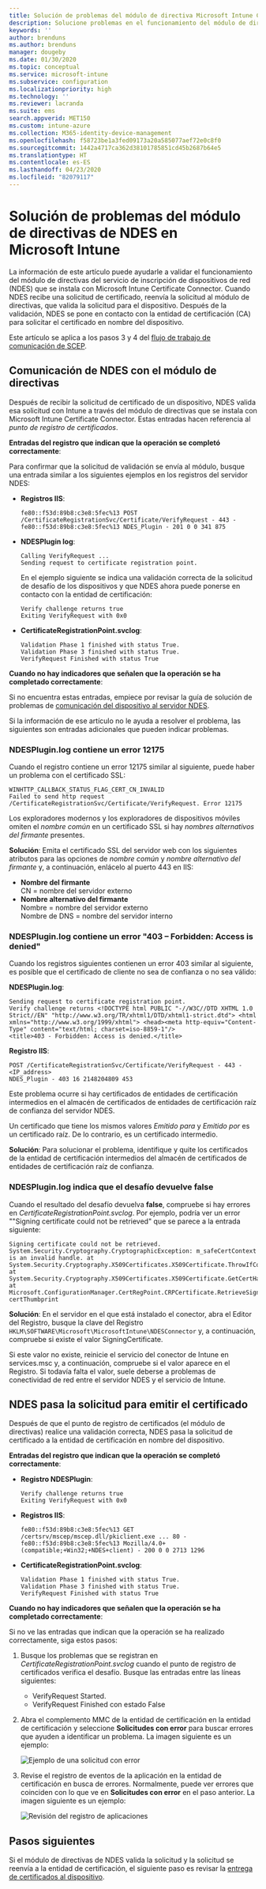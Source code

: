 ```yaml
---
title: Solución de problemas del módulo de directiva Microsoft Intune Certificate Connector | Microsoft Docs
description: Solucione problemas en el funcionamiento del módulo de directivas de NDES cuando el módulo procesa una solicitud de certificado al utilizar los perfiles de certificado SCEP para implementar certificados con Intune.
keywords: ''
author: brenduns
ms.author: brenduns
manager: dougeby
ms.date: 01/30/2020
ms.topic: conceptual
ms.service: microsoft-intune
ms.subservice: configuration
ms.localizationpriority: high
ms.technology: ''
ms.reviewer: lacranda
ms.suite: ems
search.appverid: MET150
ms.custom: intune-azure
ms.collection: M365-identity-device-management
ms.openlocfilehash: f58723be1a3fed09173a20a585077aef72e0c8f0
ms.sourcegitcommit: 1442a4717ca362d38101785851cd45b2687b64e5
ms.translationtype: HT
ms.contentlocale: es-ES
ms.lasthandoff: 04/23/2020
ms.locfileid: "82079117"
---
```

# <a name="troubleshoot-the-ndes-policy-module-in-microsoft-intune"></a>Solución de problemas del módulo de directivas de NDES en Microsoft Intune

La información de este artículo puede ayudarle a validar el funcionamiento del módulo de directivas del servicio de inscripción de dispositivos de red (NDES) que se instala con Microsoft Intune Certificate Connector. Cuando NDES recibe una solicitud de certificado, reenvía la solicitud al módulo de directivas, que valida la solicitud para el dispositivo. Después de la validación, NDES se pone en contacto con la entidad de certificación (CA) para solicitar el certificado en nombre del dispositivo.

Este artículo se aplica a los pasos 3 y 4 del [flujo de trabajo de comunicación de SCEP](troubleshoot-scep-certificate-profiles.md).

## <a name="ndes-communication-to-the-policy-module"></a>Comunicación de NDES con el módulo de directivas

Después de recibir la solicitud de certificado de un dispositivo, NDES valida esa solicitud con Intune a través del módulo de directivas que se instala con Microsoft Intune Certificate Connector. Estas entradas hacen referencia al *punto de registro de certificados*.

**Entradas del registro que indican que la operación se completó correctamente**:

Para confirmar que la solicitud de validación se envía al módulo, busque una entrada similar a los siguientes ejemplos en los registros del servidor NDES:

- **Registros IIS**:

  ```
  fe80::f53d:89b8:c3e8:5fec%13 POST /CertificateRegistrationSvc/Certificate/VerifyRequest - 443 - 
  fe80::f53d:89b8:c3e8:5fec%13 NDES_Plugin - 201 0 0 341 875
  ```

- **NDESPlugin log**:

  ```
  Calling VerifyRequest ...  
  Sending request to certificate registration point.
  ```

  En el ejemplo siguiente se indica una validación correcta de la solicitud de desafío de los dispositivos y que NDES ahora puede ponerse en contacto con la entidad de certificación:

  ```
  Verify challenge returns true
  Exiting VerifyRequest with 0x0
  ```

- **CertificateRegistrationPoint.svclog**:

  `Validation Phase 1 finished with status True.`  
  `Validation Phase 3 finished with status True.`  
  `VerifyRequest Finished with status True`


**Cuando no hay indicadores que señalen que la operación se ha completado correctamente**:

Si no encuentra estas entradas, empiece por revisar la guía de solución de problemas de [comunicación del dispositivo al servidor NDES](troubleshoot-scep-certificate-device-to-ndes.md#troubleshoot-common-errors).

Si la información de ese artículo no le ayuda a resolver el problema, las siguientes son entradas adicionales que pueden indicar problemas.

### <a name="ndespluginlog-contains-an-error-12175"></a>NDESPlugin.log contiene un error 12175

Cuando el registro contiene un error 12175 similar al siguiente, puede haber un problema con el certificado SSL:

```
WINHTTP_CALLBACK_STATUS_FLAG_CERT_CN_INVALID
Failed to send http request /CertificateRegistrationSvc/Certificate/VerifyRequest. Error 12175
```

Los exploradores modernos y los exploradores de dispositivos móviles omiten el *nombre común* en un certificado SSL si hay *nombres alternativos del firmante* presentes.

**Solución**:  Emita el certificado SSL del servidor web con los siguientes atributos para las opciones de *nombre común* y *nombre alternativo del firmante* y, a continuación, enlácelo al puerto 443 en IIS:

  - **Nombre del firmante**  
    CN = nombre del servidor externo
  - **Nombre alternativo del firmante**  
     Nombre = nombre del servidor externo  
     Nombre de DNS = nombre del servidor interno

### <a name="ndespluginlog-contains-an-error-403--forbidden-access-is-denied"></a>NDESPlugin.log contiene un error "403 – Forbidden: Access is denied"

Cuando los registros siguientes contienen un error 403 similar al siguiente, es posible que el certificado de cliente no sea de confianza o no sea válido:

**NDESPlugin.log**:

```
Sending request to certificate registration point.
Verify challenge returns <!DOCTYPE html PUBLIC "-//W3C//DTD XHTML 1.0 Strict//EN" "http://www.w3.org/TR/xhtml1/DTD/xhtml1-strict.dtd"> <html xmlns="http://www.w3.org/1999/xhtml"> <head><meta http-equiv="Content-Type" content="text/html; charset=iso-8859-1"/>
<title>403 - Forbidden: Access is denied.</title>
```

**Registro IIS**:

```
POST /CertificateRegistrationSvc/Certificate/VerifyRequest - 443 -<IP_address>
NDES_Plugin - 403 16 2148204809 453  
```

Este problema ocurre si hay certificados de entidades de certificación intermedios en el almacén de certificados de entidades de certificación raíz de confianza del servidor NDES.

Un certificado que tiene los mismos valores *Emitido para* y *Emitido por* es un certificado raíz. De lo contrario, es un certificado intermedio.

**Solución**: Para solucionar el problema, identifique y quite los certificados de la entidad de certificación intermedios del almacén de certificados de entidades de certificación raíz de confianza.

### <a name="ndespluginlog-indicates-the-challenge-returns-false"></a>NDESPlugin.log indica que el desafío devuelve false

Cuando el resultado del desafío devuelva **false**, compruebe si hay errores en *CertificateRegistrationPoint.svclog*. Por ejemplo, podría ver un error ""Signing certificate could not be retrieved" que se parece a la entrada siguiente:

```
Signing certificate could not be retrieved. System.Security.Cryptography.CryptographicException: m_safeCertContext is an invalid handle. at System.Security.Cryptography.X509Certificates.X509Certificate.ThrowIfContextInvalid() at System.Security.Cryptography.X509Certificates.X509Certificate.GetCertHashString() at Microsoft.ConfigurationManager.CertRegPoint.CRPCertificate.RetrieveSigningCert(String certThumbprint
```

**Solución**: En el servidor en el que está instalado el conector, abra el Editor del Registro, busque la clave del Registro `HKLM\SOFTWARE\Microsoft\MicrosoftIntune\NDESConnector` y, a continuación, compruebe si existe el valor SigningCertificate.

Si este valor no existe, reinicie el servicio del conector de Intune en services.msc y, a continuación, compruebe si el valor aparece en el Registro. Si todavía falta el valor, suele deberse a problemas de conectividad de red entre el servidor NDES y el servicio de Intune.

## <a name="ndes-passes-the-request-to-issue-the-certificate"></a>NDES pasa la solicitud para emitir el certificado

Después de que el punto de registro de certificados (el módulo de directivas) realice una validación correcta, NDES pasa la solicitud de certificado a la entidad de certificación en nombre del dispositivo.

**Entradas del registro que indican que la operación se completó correctamente**:

- **Registro NDESPlugin**:

  ```
  Verify challenge returns true
  Exiting VerifyRequest with 0x0
  ```

- **Registros IIS**:

  ```
  fe80::f53d:89b8:c3e8:5fec%13 GET /certsrv/mscep/mscep.dll/pkiclient.exe ... 80 - 
  fe80::f53d:89b8:c3e8:5fec%13 Mozilla/4.0+(compatible;+Win32;+NDES+client) - 200 0 0 2713 1296
  ```

- **CertificateRegistrationPoint.svclog**:

  `Validation Phase 1 finished with status True.`  
  `Validation Phase 3 finished with status True.`  
  `VerifyRequest Finished with status True`

**Cuando no hay indicadores que señalen que la operación se ha completado correctamente**:

Si no ve las entradas que indican que la operación se ha realizado correctamente, siga estos pasos:

1. Busque los problemas que se registran en *CertificateRegistrationPoint.svclog* cuando el punto de registro de certificados verifica el desafío. Busque las entradas entre las líneas siguientes:

   - VerifyRequest Started.
   - VerifyRequest Finished con estado False

2. Abra el complemento MMC de la entidad de certificación en la entidad de certificación y seleccione **Solicitudes con error** para buscar errores que ayuden a identificar un problema. La imagen siguiente es un ejemplo:

   ![Ejemplo de una solicitud con error](../protect/media/troubleshoot-scep-certificate-ndes-policy-module/failed-requests.png)

3. Revise el registro de eventos de la aplicación en la entidad de certificación en busca de errores. Normalmente, puede ver errores que coinciden con lo que ve en **Solicitudes con error** en el paso anterior. La imagen siguiente es un ejemplo:

   ![Revisión del registro de aplicaciones](../protect/media/troubleshoot-scep-certificate-ndes-policy-module/application-log-errors.png)

## <a name="next-steps"></a>Pasos siguientes

Si el módulo de directivas de NDES valida la solicitud y la solicitud se reenvía a la entidad de certificación, el siguiente paso es revisar la [entrega de certificados al dispositivo](troubleshoot-scep-certificate-delivery.md).
